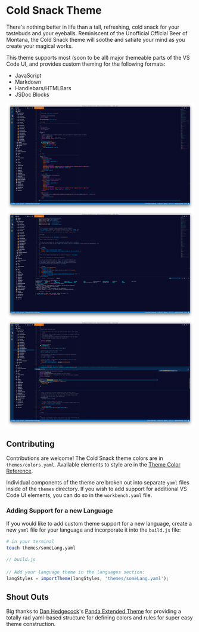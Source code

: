 # Cold Snack Theme

There's nothing better in life than a tall, refreshing, cold snack for your tastebuds and your eyeballs.
Reminiscent of the Unofficial Official Beer of Montana, the Cold Snack theme will soothe and satiate your mind
as you create your magical works.

This theme supports most (soon to be all) major themeable parts of the VS Code UI, and provides custom theming for the following formats:

- JavaScript
- Markdown
- Handlebars/HTMLBars
- JSDoc Blocks

![Screenshot 1](https://github.com/evrowe/vscode-cold-snack/raw/master/screenshot1.png)
![Screenshot 2](https://github.com/evrowe/vscode-cold-snack/raw/master/screenshot2.png)
![Screenshot 3](https://github.com/evrowe/vscode-cold-snack/raw/master/screenshot3.png)

## Contributing
Contributions are welcome! The Cold Snack theme colors are in `themes/colors.yaml`.
Available elements to style are in the
[Theme Color Reference](https://code.visualstudio.com/docs/getstarted/theme-color-reference).

Individual components of the theme are broken out into separate `yaml` files inside of the `themes` directory. If you wish to add support for additional VS Code UI elements, you can do so in the `workbench.yaml` file.

### Adding Support for a new Language

If you would like to add custom theme support for a new language, create a new `yaml` file for your language and incorporate it into the `build.js` file:

```bash
# in your terminal
touch themes/someLang.yaml
```

```javascript
// build.js

// Add your language theme in the languages section:
langStyles = importTheme(langStyles, 'themes/someLang.yaml');
```

## Shout Outs

Big thanks to [Dan Hedgecock](https://github.com/DHedgecock)'s [Panda Extended Theme](https://github.com/DHedgecock/vscode-panda-extended) for providing a totally rad yaml-based structure for defining colors and rules for super easy theme construction.